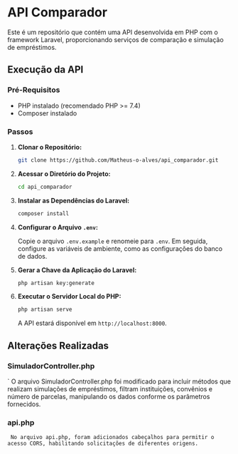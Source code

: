# API Comparador

Este é um repositório que contém uma API desenvolvida em PHP com o framework Laravel, proporcionando serviços de comparação e simulação de empréstimos.

## Execução da API

### Pré-Requisitos

- PHP instalado (recomendado PHP >= 7.4)
- Composer instalado

### Passos

1. **Clonar o Repositório:**

    ```bash
    git clone https://github.com/Matheus-o-alves/api_comparador.git
    ```

2. **Acessar o Diretório do Projeto:**

    ```bash
    cd api_comparador
    ```

3. **Instalar as Dependências do Laravel:**

    ```bash
    composer install
    ```

4. **Configurar o Arquivo `.env`:**

    Copie o arquivo `.env.example` e renomeie para `.env`. Em seguida, configure as variáveis de ambiente, como as configurações do banco de dados.

5. **Gerar a Chave da Aplicação do Laravel:**

    ```bash
    php artisan key:generate
    ```

6. **Executar o Servidor Local do PHP:**

    ```bash
    php artisan serve
    ```

    A API estará disponível em `http://localhost:8000`.

## Alterações Realizadas

### SimuladorController.php

`     O arquivo SimuladorController.php foi modificado para incluir métodos que realizam simulações de empréstimos, filtram instituições, convênios e número de parcelas, manipulando os dados conforme os parâmetros fornecidos.
    
    
 ### api.php

     No arquivo api.php, foram adicionados cabeçalhos para permitir o acesso CORS, habilitando solicitações de diferentes origens.



    
